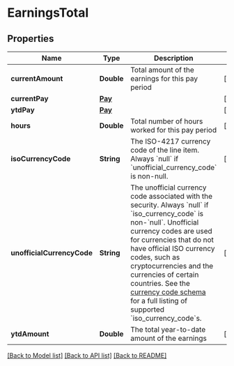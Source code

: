 # EarningsTotal

## Properties
Name | Type | Description | Notes
------------ | ------------- | ------------- | -------------
**currentAmount** | **Double** | Total amount of the earnings for this pay period | [optional] 
**currentPay** | [**Pay**](Pay.md) |  | [optional] 
**ytdPay** | [**Pay**](Pay.md) |  | [optional] 
**hours** | **Double** | Total number of hours worked for this pay period | [optional] 
**isoCurrencyCode** | **String** | The ISO-4217 currency code of the line item. Always &#x60;null&#x60; if &#x60;unofficial_currency_code&#x60; is non-null. | [optional] 
**unofficialCurrencyCode** | **String** | The unofficial currency code associated with the security. Always &#x60;null&#x60; if &#x60;iso_currency_code&#x60; is non-&#x60;null&#x60;. Unofficial currency codes are used for currencies that do not have official ISO currency codes, such as cryptocurrencies and the currencies of certain countries.  See the [currency code schema](https://plaid.com/docs/api/accounts#currency-code-schema) for a full listing of supported &#x60;iso_currency_code&#x60;s. | [optional] 
**ytdAmount** | **Double** | The total year-to-date amount of the earnings | [optional] 

[[Back to Model list]](../README.md#documentation-for-models) [[Back to API list]](../README.md#documentation-for-api-endpoints) [[Back to README]](../README.md)


